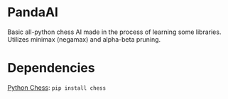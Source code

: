 # PandaAI

Basic all-python chess AI made in the process of learning some libraries. Utilizes minimax (negamax) and alpha-beta pruning. 

# Dependencies

[Python Chess](https://python-chess.readthedocs.io/): `pip install chess`
